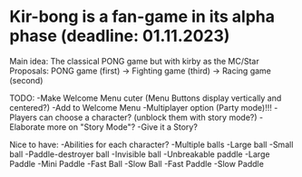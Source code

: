 # Kir-bong is a fan-game in its alpha phase (deadline: 01.11.2023)
Main idea: The classical PONG game but with kirby as the MC/Star
Proposals: PONG game (first) -> Fighting game (third) -> Racing game (second)

TODO:
-Make Welcome Menu cuter (Menu Buttons display vertically and centered?)
-Add to Welcome Menu
  -Multiplayer option (Party mode)!!!
    -Players can choose a character? (unblock them with story mode?)
-Elaborate more on "Story Mode"?
  -Give it a Story?

Nice to have:
-Abilities for each character?
  -Multiple balls
  -Large ball
  -Small ball
  -Paddle-destroyer ball
  -Invisible ball
  -Unbreakable paddle
  -Large Paddle
  -Mini Paddle
  -Fast Ball
  -Slow Ball
  -Fast Paddle
  -Slow Paddle

